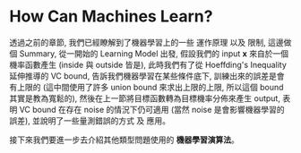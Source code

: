 # How Can Machines Learn?
透過之前的章節, 我們已經瞭解到了機器學習上的一些 運作原理 以及 限制, 這邊做個 Summary, 從一開始的 Learning Model 出發, 假設我們的 input **x**  來自於一個機率函數產生 (inside 與 outside 皆是), 此時我們有了從 Hoeffding's Inequality 延伸推導的 VC bound, 告訴我們機器學習在某些條件底下, 訓練出來的誤差是會有上限的 (這中間使用了許多 union bound 來求出上限的上限, 所以這個 bound 其實是教為寬鬆的), 然後在上一節將目標函數轉為目標機率分佈來產生 output, 表明 VC bound 在存在 noise 的情況下仍可適用 (當然 noise 是會影響機器學習的誤差), 並說明了一些量測錯誤的方式 及 應用。

接下來我們要進一步去介紹其他類型問題使用的 **機器學習演算法**。
